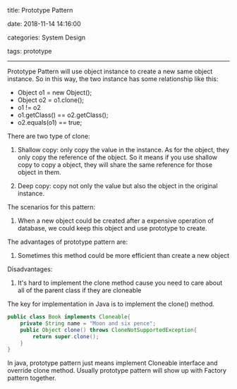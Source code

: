 title: Prototype Pattern

date: 2018-11-14 14:16:00

categories: System Design

tags:  prototype

---

Prototype Pattern will use object instance to create a new same object instance. So in this way, the two instance has some relationship like this: 

* Object o1 = new Object();
* Object o2 = o1.clone();
* o1 != o2
* o1.getClass() == o2.getClass();
* o2.equals(o1) == true;

There are two type of clone:

1. Shallow copy: only copy the value in the instance. As for the object, they only copy the reference of the object. So it means if you use shallow copy to copy a object, they will share the same reference for those object in them.

2. Deep copy: copy not only the value but also the object in the original instance.


The scenarios for this pattern:

1. When a new object could be created after a expensive operation of database, we could keep this object and use prototype to create.


The advantages of prototype pattern are:

1. Sometimes this method could be more efficient than create a new object

Disadvantages:

1. It's hard to implement the clone method cause you need to care about all of the parent class if they are cloneable

The key for implementation in Java is to implement the clone() method.

```java
public class Book implements Cloneable{
    private String name = "Moon and six pence";
    public Object clone() throws CloneNotSupportedException{
        return super.clone();
    }
}
```

In java, prototype pattern just means implement Cloneable interface and override clone method. Usually prototype pattern will show up with Factory pattern together.